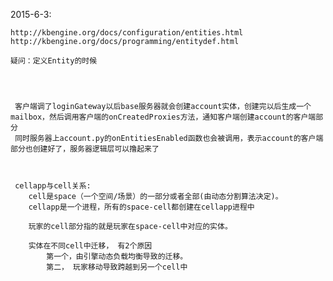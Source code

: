 2015-6-3:

	http://kbengine.org/docs/configuration/entities.html
	http://kbengine.org/docs/programming/entitydef.html

	疑问：定义Entity的时候




	 客户端调了loginGateway以后base服务器就会创建account实体，创建完以后生成一个mailbox，然后调用客户端的onCreatedProxies方法，通知客户端创建account的客户端部分
	 同时服务器上account.py的onEntitiesEnabled函数也会被调用，表示account的客户端部分也创建好了，服务器逻辑层可以撸起来了



	 cellapp与cell关系:
	 	cell是space（一个空间/场景）的一部分或者全部(由动态分割算法决定)。
	 	cellapp是一个进程，所有的space-cell都创建在cellapp进程中

	 	玩家的cell部分指的就是玩家在space-cell中对应的实体。

	 	实体在不同cell中迁移， 有2个原因
			第一个，由引擎动态负载均衡导致的迁移。
			第二， 玩家移动导致跨越到另一个cell中